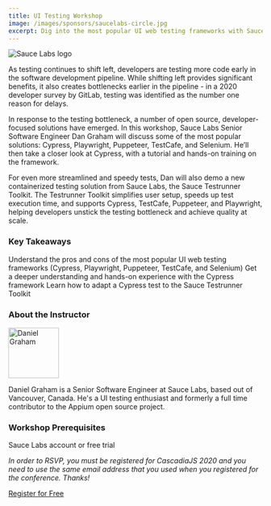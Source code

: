 ```yaml
---
title: UI Testing Workshop
image: /images/sponsors/saucelabs-circle.jpg
excerpt: Dig into the most popular UI web testing frameworks with Sauce Labs
---
```

![Sauce Labs logo](/images/sponsors/saucelabs.svg)

As testing continues to shift left, developers are testing more code early in the software development pipeline. While shifting left provides significant benefits, it also creates bottlenecks earlier in the pipeline - in a 2020 developer survey by GitLab, testing was identified as the number one reason for delays.

In response to the testing bottleneck, a number of open source, developer-focused solutions have emerged. In this workshop, Sauce Labs Senior Software Engineer Dan Graham will discuss some of the most popular solutions: Cypress, Playwright, Puppeteer, TestCafe, and Selenium. He’ll then take a closer look at Cypress, with a tutorial and hands-on training on the framework.

For even more streamlined and speedy tests, Dan will also demo a new containerized testing solution from Sauce Labs, the Sauce Testrunner Toolkit. The Testrunner Toolkit simplifies user setup, speeds up test execution time, and supports Cypress, TestCafe, Puppeteer, and Playwright, helping developers unstick the testing bottleneck and achieve quality at scale.

### Key Takeaways

Understand the pros and cons of the most popular UI web testing frameworks (Cypress, Playwright, Puppeteer, TestCafe, and Selenium)
Get a deeper understanding and hands-on experience with the Cypress framework
Learn how to adapt a Cypress test to the Sauce Testrunner Toolkit

### About the Instructor

<img src="https://info.saucelabs.com/rs/468-XBT-687/images/daniel-graham-circle.png" width="100" height="100" alt="Daniel Graham"/>

Daniel Graham is a Senior Software Engineer at Sauce Labs, based out of Vancouver, Canada. He's a UI testing enthusiast and formerly a full time contributor to the Appium open source project.

### Workshop Prerequisites 

Sauce Labs account or free trial

*In order to RSVP, you must be registered for CascadiaJS 2020 and you need to use the same email address that you used when you registered for the conference. Thanks!*

<div class="cta"><a href="https://info.saucelabs.com/CascadiaJS-2020-workshop.html">Register for Free</a></div>